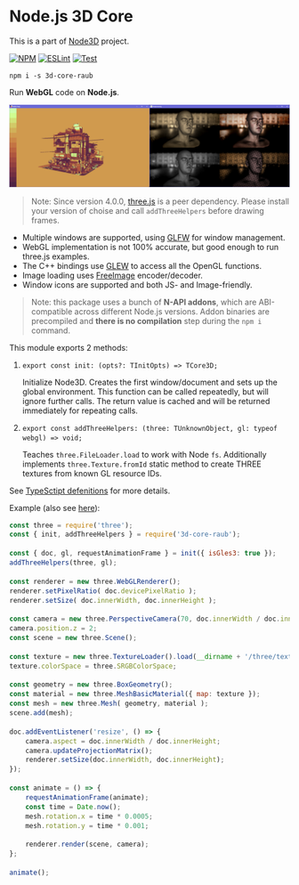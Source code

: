 # Node.js 3D Core

This is a part of [Node3D](https://github.com/node-3d) project.

[![NPM](https://badge.fury.io/js/3d-core-raub.svg)](https://badge.fury.io/js/3d-core-raub)
[![ESLint](https://github.com/node-3d/3d-core-raub/actions/workflows/eslint.yml/badge.svg)](https://github.com/node-3d/3d-core-raub/actions/workflows/eslint.yml)
[![Test](https://github.com/node-3d/3d-core-raub/actions/workflows/test.yml/badge.svg)](https://github.com/node-3d/3d-core-raub/actions/workflows/test.yml)

```
npm i -s 3d-core-raub
```

Run **WebGL** code on **Node.js**.

![Example](examples/screenshot.png)

> Note: Since version 4.0.0, [three.js](https://github.com/mrdoob/three.js) is a peer dependency.
Please install your version of choise and call `addThreeHelpers` before drawing frames.

* Multiple windows are supported, using [GLFW](http://www.glfw.org/) for window management.
* WebGL implementation is not 100% accurate, but good enough to run three.js examples.
* The C++ bindings use [GLEW](http://glew.sourceforge.net/) to access all the OpenGL functions.
* Image loading uses [FreeImage](http://freeimage.sourceforge.net/) encoder/decoder.
* Window icons are supported and both JS- and Image-friendly.

> Note: this package uses a bunch of **N-API addons**, which are ABI-compatible across
different Node.js versions. Addon binaries are precompiled and **there is no compilation**
step during the `npm i` command.


This module exports 2 methods:
1. `export const init: (opts?: TInitOpts) => TCore3D;`
    
    Initialize Node3D. Creates the first window/document and sets up the global environment.
    This function can be called repeatedly, but will ignore further calls.
    The return value is cached and will be returned immediately for repeating calls.
2. `export const addThreeHelpers: (three: TUnknownObject, gl: typeof webgl) => void;`
    
    Teaches `three.FileLoader.load` to work with Node `fs`. Additionally implements
    `three.Texture.fromId` static method to create THREE textures from known GL resource IDs.


See [TypeSctipt defenitions](/index.d.ts) for more details.

Example (also see [here](/examples/crate-lean.js)):

```javascript
const three = require('three');
const { init, addThreeHelpers } = require('3d-core-raub');

const { doc, gl, requestAnimationFrame } = init({ isGles3: true });
addThreeHelpers(three, gl);

const renderer = new three.WebGLRenderer();
renderer.setPixelRatio( doc.devicePixelRatio );
renderer.setSize( doc.innerWidth, doc.innerHeight );

const camera = new three.PerspectiveCamera(70, doc.innerWidth / doc.innerHeight, 1, 1000);
camera.position.z = 2;
const scene = new three.Scene();

const texture = new three.TextureLoader().load(__dirname + '/three/textures/crate.gif');
texture.colorSpace = three.SRGBColorSpace;

const geometry = new three.BoxGeometry();
const material = new three.MeshBasicMaterial({ map: texture });
const mesh = new three.Mesh( geometry, material );
scene.add(mesh);

doc.addEventListener('resize', () => {
	camera.aspect = doc.innerWidth / doc.innerHeight;
	camera.updateProjectionMatrix();
	renderer.setSize(doc.innerWidth, doc.innerHeight);
});

const animate = () => {
	requestAnimationFrame(animate);
	const time = Date.now();
	mesh.rotation.x = time * 0.0005;
	mesh.rotation.y = time * 0.001;
	
	renderer.render(scene, camera);
};

animate();
```
